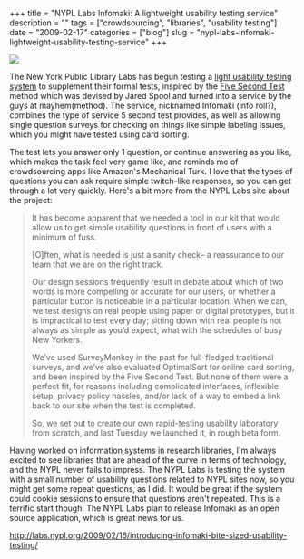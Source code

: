 +++
title = "NYPL Labs Infomaki: A lightweight usability testing service"
description = ""
tags = ["crowdsourcing", "libraries", "usability testing"]
date = "2009-02-17"
categories = ["blog"]
slug = "nypl-labs-infomaki-lightweight-usability-testing-service"
+++



  <div class="notebook-screenshot"><a href="http://labs.nypl.org/2009/02/16/introducing-infomaki-bite-sized-usability-testing/"><img src="//konigi.com/media/notebook/nypl-infomaki.jpg" class="notebook-image" /></a></div><p>The New York Public Library Labs has begun testing a <a href="http://labs.nypl.org/2009/02/16/introducing-infomaki-bite-sized-usability-testing/">light usability testing system</a> to supplement their formal tests, inspired by the <a href="http://fivesecondtest.com/">Five Second Test</a> method which was devised by Jared Spool and turned into a service by the guys at mayhem(method).  The service, nicknamed Infomaki (info roll?), combines the type of service 5 second test provides, as well as allowing single question surveys for checking on things like simple labeling issues, which you might have tested using card sorting.</p>
<p>The test lets you answer only 1 question, or continue answering as you like, which makes the task feel very game like, and reminds me of crowdsourcing apps like Amazon's Mechanical Turk. I love that the types of questions you can ask require simple twitch-like responses, so you can get through a lot very quickly. Here's a bit more from the NYPL Labs site about the project: </p>
<blockquote><p>It has become apparent that we needed a tool in our kit that would allow us to get simple usability questions in front of users with a minimum of fuss.</p>
<p>[O]ften, what is needed is just a sanity check– a reassurance to our team that we are on the right track.</p>
<p>Our design sessions frequently result in debate about which of two words is more compelling or accurate for our users, or whether a particular button is noticeable in a particular location. When we can, we test designs on real people using paper or digital prototypes, but it is impractical to test every day; sitting down with real people is not always as simple as you’d expect, what with the schedules of busy New Yorkers.</p>
<p>We’ve used SurveyMonkey in the past for full-fledged traditional surveys, and we’ve also evaluated OptimalSort for online card sorting, and been inspired by the Five Second Test. But none of them were a perfect fit, for reasons including complicated interfaces, inflexible setup, privacy policy hassles, and/or lack of a way to embed a link back to our site when the test is completed.</p>
<p>So, we set out to create our own rapid-testing usability laboratory from scratch, and last Tuesday we launched it, in rough beta form.</p></blockquote>
<p>Having worked on information systems in research libraries, I'm always excited to see libraries that are ahead of the curve in terms of technology, and the NYPL never fails to impress. The NYPL Labs is testing the system with a small number of usability questions related to NYPL sites now, so you might get some repeat questions, as I did. It would be great if the system could cookie sessions to ensure that questions aren't repeated. This is a terrific start though. The NYPL Labs plan to release Infomaki as an open source application, which is great news for us.</p>
    
  <a href="http://labs.nypl.org/2009/02/16/introducing-infomaki-bite-sized-usability-testing/">http://labs.nypl.org/2009/02/16/introducing-infomaki-bite-sized-usability-testing/</a>
